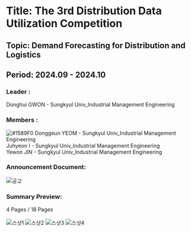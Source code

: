 # Title: The 3rd Distribution Data Utilization Competition <br/>
## Topic: Demand Forecasting for Distribution and Logistics<br/>
## Period: 2024.09 - 2024.10 <br/>

### Leader : <br/>
Donghui GWON - Sungkyul Univ_Industrial Management Engineering <br/>

### Members : <br/>
![#1589F0](https://placehold.co/15x15/1589F0/1589F0.png) Donggeun YEOM - Sungkyul Univ_Industrial Management Engineering <br/>
Juhyeon I - Sungkyul Univ_Industrial Management Engineering <br/>
Yewon JIN - Sungkyul Univ_Industrial Management Engineering <br/>

### Announcement Document:<br/>
![공고](https://github.com/user-attachments/assets/2f7b1e0a-90ef-4ce8-8d29-5a8493f67f71)


### Summary Preview:<br/>
4 Pages / 18 Pages<br/>
<br/>
![스샷1](https://github.com/user-attachments/assets/6fe12861-ce18-4d79-8b7a-e43300ae06d8)
![스샷2](https://github.com/user-attachments/assets/46052f6a-20ab-45d2-9a12-342e2c8823b2)
![스샷3](https://github.com/user-attachments/assets/fdc4a2b4-0322-4d50-b77b-df5e0ac509d6)
![스샷4](https://github.com/user-attachments/assets/17400bbf-564f-4710-aa9c-e4ffa9ce9548)
